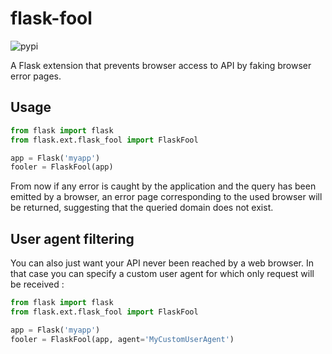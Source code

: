 # flask-fool

![pypi](https://badge.fury.io/py/flask-fool.svg)

A Flask extension that prevents browser access to API by faking browser error pages.

## Usage

```python
from flask import flask
from flask.ext.flask_fool import FlaskFool

app = Flask('myapp')
fooler = FlaskFool(app)
```

From now if any error is caught by the application and the query has been emitted by a browser,
an error page corresponding to the used browser will be returned, suggesting that the queried
domain does not exist.

## User agent filtering

You can also just want your API never been reached by a web browser. In that case you can
specify a custom user agent for which only request will be received :

```python
from flask import flask
from flask.ext.flask_fool import FlaskFool

app = Flask('myapp')
fooler = FlaskFool(app, agent='MyCustomUserAgent')
```
